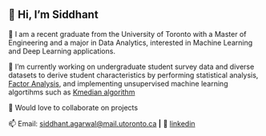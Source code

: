 ## 👋 Hi, I’m Siddhant

👀 I am a recent graduate from the University of Toronto with a Master of Engineering and a major in Data Analytics, interested in Machine Learning and Deep Learning applications. 

🌱 I’m currently working on undergraduate student survey data and diverse datasets to derive student characteristics by performing statistical analysis, [Factor Analysis][factor], and implementing unsupervised machine learning algortihms such as [Kmedian algorithm][kmedian]

💬 Would love to collaborate on projects

📫 Email: siddhant.agarwal@mail.utoronto.ca **|** 
👔 [linkedin][linkedin]

[linkedin]: https://www.linkedin.com/in/siddhant-agarwal-uoft/
[kmedian]: https://github.com/Siddhantmest/Kmedian.git
[factor]: https://github.com/Siddhantmest/factor-analysis.git

